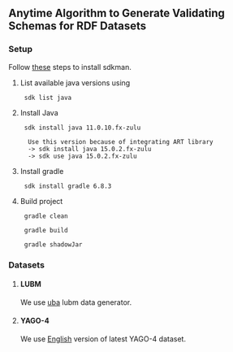 ## Anytime Algorithm to Generate  Validating Schemas for RDF Datasets

### Setup

Follow [these](https://sdkman.io/install) steps to install sdkman.
1. List available java versions using
    
        sdk list java
   
2. Install Java

        sdk install java 11.0.10.fx-zulu 
   
         Use this version because of integrating ART library 
         -> sdk install java 15.0.2.fx-zulu
         -> sdk use java 15.0.2.fx-zulu 

3. Install gradle 

        sdk install gradle 6.8.3

4. Build project
       
        gradle clean
    
        gradle build
    
        gradle shadowJar




### Datasets
1. #### LUBM
    We use [uba](https://github.com/rvesse/lubm-uba) lubm data generator.

2. #### YAGO-4
    We use [English](https://yago-knowledge.org/downloads/yago-4) version of latest YAGO-4 dataset.
